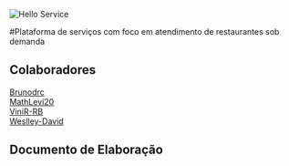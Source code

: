 ![Hello Service](https://user-images.githubusercontent.com/48967791/188336206-56c5a4d7-8830-4e32-928e-5eb6f3110694.png)

#Plataforma de serviços com foco em atendimento de restaurantes sob demanda

## Colaboradores ##

<a href="https://github.com/Brunodrc" target="_blank">Brunodrc</a><br/>
<a href="https://github.com/MathLevi20" target="_blank">MathLevi20</a><br/>
<a href="https://github.com/ViniR-RB" target="_blank">ViniR-RB</a><br/>
<a href="https://github.com/Weslley-David" target="_blank">Weslley-David</a>

## Documento de Elaboração ##
